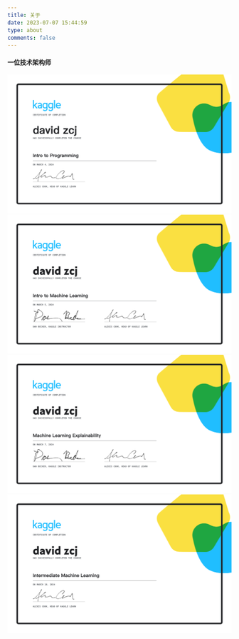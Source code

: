 ```yaml
---
title: 关于
date: 2023-07-07 15:44:59
type: about
comments: false
---
```


#### 一位技术架构师

![](images/Intro_to_Programming.png)
![](images/Machine_Learning.png)
![](images/Machine_Learning_Explainability.png)
![](images/Intermediate_Machine_Learning.png)

